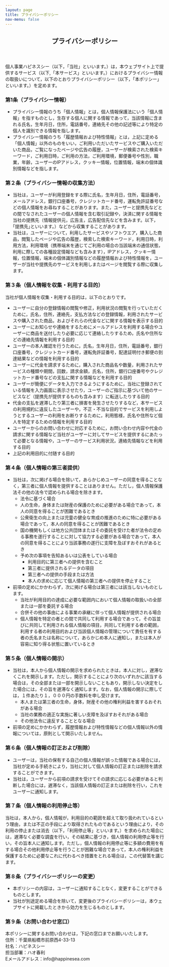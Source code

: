 ```yaml
---
layout: page
title: プライバシーポリシー
nav-menu: false
---
```


<!-- Main -->
<div id="main" class="alt">

<!-- One -->
<section id="one">
	<div class="inner">
		<header class="major">
			<h1>プライバシーポリシー</h1>
		</header>

<!-- Content -->
<p>個人事業ハピネスシー（以下，「当社」といいます。）は，本ウェブサイト上で提供するサービス（以下,「本サービス」といいます。）におけるプライバシー情報の取扱いについて，以下のとおりプライバシーポリシー（以下，「本ポリシー」といいます。）を定めます。</p>
<div class="row">
	<div class="6u 12u$(small)">
		<h3>第1条（プライバシー情報）</h3>
    <ul>
    <li>プライバシー情報のうち「個人情報」とは，個人情報保護法にいう「個人情報」を指すものとし，生存する個人に関する情報であって，当該情報に含まれる氏名，生年月日，住所，電話番号，連絡先その他の記述等により特定の個人を識別できる情報を指します。</li>
    <li>プライバシー情報のうち「履歴情報および特性情報」とは，上記に定める「個人情報」以外のものをいい，ご利用いただいたサービスやご購入いただいた商品，ご覧になったページや広告の履歴，ユーザーが検索された検索キーワード，ご利用日時，ご利用の方法，ご利用環境，郵便番号や性別，職業，年齢，ユーザーのIPアドレス，クッキー情報，位置情報，端末の個体識別情報などを指します。</li>
    </ul>
	</div>
	<div class="6u$ 12u$(small)">
		<h3>第２条（プライバシー情報の収集方法）</h3>
    <ul>
    <li>当社は，ユーザーが利用登録をする際に氏名，生年月日，住所，電話番号，メールアドレス，銀行口座番号，クレジットカード番号，運転免許証番号などの個人情報をお尋ねすることがあります。また，ユーザーと提携先などとの間でなされたユーザーの個人情報を含む取引記録や，決済に関する情報を当社の提携先（情報提供元，広告主，広告配信先などを含みます。以下，｢提携先｣といいます。）などから収集することがあります。</li>
    <li>当社は，ユーザーについて，利用したサービスやソフトウエア，購入した商品，閲覧したページや広告の履歴，検索した検索キーワード，利用日時，利用方法，利用環境（携帯端末を通じてご利用の場合の当該端末の通信状態，利用に際しての各種設定情報なども含みます），IPアドレス，クッキー情報，位置情報，端末の個体識別情報などの履歴情報および特性情報を，ユーザーが当社や提携先のサービスを利用しまたはページを閲覧する際に収集します。</li>
    </ul>
  </div>
	<!-- Break -->
	<div class="4u 12u$(medium)">
		<h3>第３条（個人情報を収集・利用する目的）</h3>
    当社が個人情報を収集・利用する目的は，以下のとおりです。
    <ul>
    <li>ユーザーに自分の登録情報の閲覧や修正，利用状況の閲覧を行っていただくために，氏名，住所，連絡先，支払方法などの登録情報，利用されたサービスや購入された商品，およびそれらの代金などに関する情報を表示する目的</li>
    <li>ユーザーにお知らせや連絡をするためにメールアドレスを利用する場合やユーザーに商品を送付したり必要に応じて連絡したりするため，氏名や住所などの連絡先情報を利用する目的</li>
    <li>ユーザーの本人確認を行うために，氏名，生年月日，住所，電話番号，銀行口座番号，クレジットカード番号，運転免許証番号，配達証明付き郵便の到達結果などの情報を利用する目的</li>
    <li>ユーザーに代金を請求するために，購入された商品名や数量，利用されたサービスの種類や期間，回数，請求金額，氏名，住所，銀行口座番号やクレジットカード番号などの支払に関する情報などを利用する目的</li>
    <li>ユーザーが簡便にデータを入力できるようにするために，当社に登録されている情報を入力画面に表示させたり，ユーザーのご指示に基づいて他のサービスなど（提携先が提供するものも含みます）に転送したりする目的</li>
    <li>代金の支払を遅滞したり第三者に損害を発生させたりするなど，本サービスの利用規約に違反したユーザーや，不正・不当な目的でサービスを利用しようとするユーザーの利用をお断りするために，利用態様，氏名や住所など個人を特定するための情報を利用する目的</li>
    <li>ユーザーからのお問い合わせに対応するために，お問い合わせ内容や代金の請求に関する情報など当社がユーザーに対してサービスを提供するにあたって必要となる情報や，ユーザーのサービス利用状況，連絡先情報などを利用する目的</li>
    <li>上記の利用目的に付随する目的</li>
    </ul>
	</div>
	<div class="4u 12u$(medium)">
		<h3>第４条（個人情報の第三者提供）</h3>
    <ul>
    <li>
      当社は，次に掲げる場合を除いて，あらかじめユーザーの同意を得ることなく，第三者に個人情報を提供することはありません。ただし，個人情報保護法その他の法令で認められる場合を除きます。
      <ul>
        <li>法令に基づく場合</li>
        <li>人の生命，身体または財産の保護のために必要がある場合であって，本人の同意を得ることが困難であるとき</li>
        <li>公衆衛生の向上または児童の健全な育成の推進のために特に必要がある場合であって，本人の同意を得ることが困難であるとき</li>
        <li>国の機関もしくは地方公共団体またはその委託を受けた者が法令の定める事務を遂行することに対して協力する必要がある場合であって，本人の同意を得ることにより当該事務の遂行に支障を及ぼすおそれがあるとき</li>
        <li>予め次の事項を告知あるいは公表をしている場合
          <ul>
            <li>利用目的に第三者への提供を含むこと</li>
            <li>第三者に提供されるデータの項目</li>
            <li>第三者への提供の手段または方法</li>
            <li>本人の求めに応じて個人情報の第三者への提供を停止すること</li>
          </ul> 
        </li>
      </ul>
    </li>
    <li>
      前項の定めにかかわらず，次に掲げる場合は第三者には該当しないものとします。
      <ul>
        <li>当社が利用目的の達成に必要な範囲内において個人情報の取扱いの全部または一部を委託する場合</li>
        <li>合併その他の事由による事業の承継に伴って個人情報が提供される場合</li>
        <li>個人情報を特定の者との間で共同して利用する場合であって，その旨並びに共同して利用される個人情報の項目，共同して利用する者の範囲，利用する者の利用目的および当該個人情報の管理について責任を有する者の氏名または名称について，あらかじめ本人に通知し，または本人が容易に知り得る状態に置いているとき</li>
      </ul>
    </li>
    </ul>
	</div>
	<div class="4u$ 12u$(medium)">
		<h3>第５条（個人情報の開示）</h3>
    <ul>
      <li>
      当社は，本人から個人情報の開示を求められたときは，本人に対し，遅滞なくこれを開示します。ただし，開示することにより次のいずれかに該当する場合は，その全部または一部を開示しないこともあり，開示しない決定をした場合には，その旨を遅滞なく通知します。なお，個人情報の開示に際しては，１件あたり１，０００円の手数料を申し受けます。
        <ul>
          <li>本人または第三者の生命，身体，財産その他の権利利益を害するおそれがある場合</li>
          <li>当社の業務の適正な実施に著しい支障を及ぼすおそれがある場合</li>
          <li>その他法令に違反することとなる場合</li>
        </ul>
      </li>
      <li>前項の定めにかかわらず，履歴情報および特性情報などの個人情報以外の情報については，原則として開示いたしません。</li>
    </ul>
	</div>
	<div class="4u$ 12u$(medium)">
		<h3>第６条（個人情報の訂正および削除）</h3>
    <ul>
      <li>ユーザーは，当社の保有する自己の個人情報が誤った情報である場合には，当社が定める手続きにより，当社に対して個人情報の訂正または削除を請求することができます。</li>
      <li>当社は，ユーザーから前項の請求を受けてその請求に応じる必要があると判断した場合には，遅滞なく，当該個人情報の訂正または削除を行い，これをユーザーに通知します。</li>
    </ul>
	</div>
	<div class="4u$ 12u$(medium)">
		<h3>第７条（個人情報の利用停止等）</h3>
    <p>当社は，本人から，個人情報が，利用目的の範囲を超えて取り扱われているという理由，または不正の手段により取得されたものであるという理由により，その利用の停止または消去（以下，「利用停止等」といいます。）を求められた場合には，遅滞なく必要な調査を行い，その結果に基づき，個人情報の利用停止等を行い，その旨本人に通知します。ただし，個人情報の利用停止等に多額の費用を有する場合その他利用停止等を行うことが困難な場合であって，本人の権利利益を保護するために必要なこれに代わるべき措置をとれる場合は，この代替策を講じます。</p>
	</div>
	<div class="4u$ 12u$(medium)">
		<h3>第８条（プライバシーポリシーの変更）</h3>
    <ul>
      <li>本ポリシーの内容は，ユーザーに通知することなく，変更することができるものとします。</li>
      <li>当社が別途定める場合を除いて，変更後のプライバシーポリシーは，本ウェブサイトに掲載したときから効力を生じるものとします。</li>
    </ul>
	</div>
	<div class="4u$ 12u$(medium)">
		<h3>第９条（お問い合わせ窓口）</h3>
    <p>
      本ポリシーに関するお問い合わせは，下記の窓口までお願いいたします。<br>
      住所：千葉県船橋市前原西4-33-13<br>
      社名：ハピネスシー<br>
      担当部署：ハオ春利<br>
      Eメールアドレス：info@happinesea.com<br>
    </p>
	</div>
</div>

</div>
